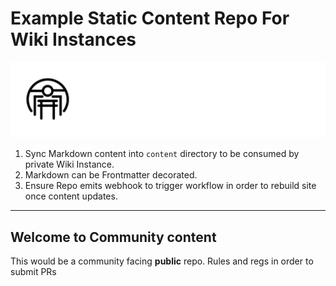 # Example Static Content Repo For Wiki Instances
![Arcetypal Repo](archetypal-heading.jpg)
1. Sync Markdown content into `content` directory to be consumed by private Wiki Instance.
2. Markdown can be Frontmatter decorated.
3. Ensure Repo emits webhook to trigger workflow in order to rebuild site once content updates.

---
## Welcome to Community content

This would be a community facing **public** repo.
Rules and regs in order to submit PRs